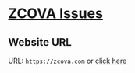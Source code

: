# [ZCOVA Issues](https://github.com/logicwisesoftware/zcova/issues)

## Website URL

URL: `https://zcova.com` or [click here](https://zcova.com)
